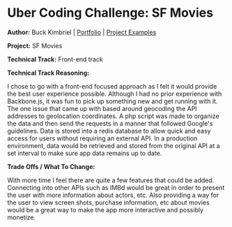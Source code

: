 # Uber Coding Challenge: SF Movies

**Author:** Buck Kimbriel | [Portfolio](http://bkimbriel.com) | [Project Examples](http://dropthought.com)

**Project:** SF Movies

**Technical Track:** Front-end track

**Technical Track Reasoning:**

I chose to go with a front-end focused approach as I felt it would provide the best user experience possible. Although I had no prior experience with Backbone.js, it was fun to pick up something new and get running with it.
The one issue that came up with based around geocoding the API addresses to geolocation coordinates. A php script was made to organize the data and then send the requests in a manner that followed Google's guidelines.
Data is stored into a redis database to allow quick and easy access for users without requiring an external API. In a production environment, data would be retrieved and stored from the original API at a set interval to make sure app data remains up to date.

**Trade Offs / What To Change:**

With more time I feel there are quite a few features that could be added. Connecting into other APIs such as IMBd would be great in order to present the user with more information about actors, etc. Also providing a way for the user to view screen shots, purchase information, etc about movies would be a great way to make the app more interactive and possibly monetize.
